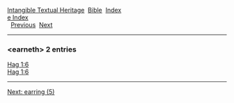 [Intangible Textual Heritage](../../index)  [Bible](../index) 
[Index](index)   
[e Index](_e_)  
  [Previous](c03468)  [Next](c03470) 

------------------------------------------------------------------------

### &lt;earneth&gt; 2 entries

[Hag 1:6](../kjv/hag001.htm#006)  
[Hag 1:6](../kjv/hag001.htm#006)  

------------------------------------------------------------------------

[Next: earring (5)](c03470)

